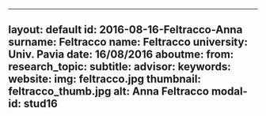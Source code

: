 ---
layout: default 
id: 2016-08-16-Feltracco-Anna
surname: Feltracco
name: Feltracco
university: Univ. Pavia
date: 16/08/2016
aboutme: 
from: 
research_topic: 
subtitle: 
advisor: 
keywords: 
website: 
img: feltracco.jpg
thumbnail: feltracco_thumb.jpg
alt: Anna Feltracco
modal-id: stud16
------
